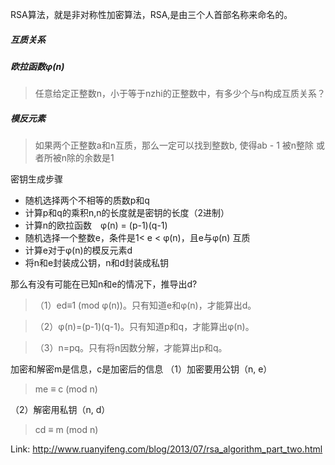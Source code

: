 RSA算法，就是非对称性加密算法，RSA,是由三个人首部名称来命名的。
##### 互质关系

##### 欧拉函数φ(n)
> 任意给定正整数n，小于等于nzhi的正整数中，有多少个与n构成互质关系？

##### 模反元素
> 如果两个正整数a和n互质，那么一定可以找到整数b, 使得ab - 1 被n整除
>或者所被n除的余数是1

密钥生成步骤
+ 随机选择两个不相等的质数p和q
+ 计算p和q的乘积n,n的长度就是密钥的长度（2进制）
+ 计算n的欧拉函数　φ(n) = (p-1)(q-1)
+ 随机选择一个整数e，条件是1< e < φ(n)，且e与φ(n) 互质
+ 计算e对于φ(n)的模反元素d 
+ 将n和e封装成公钥，n和d封装成私钥

那么有没有可能在已知n和e的情况下，推导出d?
>（1）ed≡1 (mod φ(n))。只有知道e和φ(n)，才能算出d。
 
>（2）φ(n)=(p-1)(q-1)。只有知道p和q，才能算出φ(n)。
 
>（3）n=pq。只有将n因数分解，才能算出p和q。

加密和解密m是信息，c是加密后的信息
（1）加密要用公钥（n, e）
> me ≡ c (mod n)

（2）解密用私钥（n, d）
> cd ≡ m (mod n)

Link: http://www.ruanyifeng.com/blog/2013/07/rsa_algorithm_part_two.html

